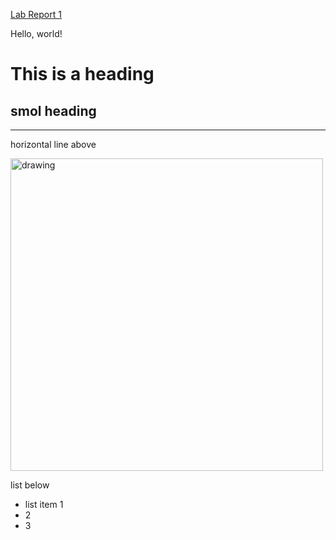 [Lab Report 1](lab-report-1-week-2.html)

Hello, world!

# This is a heading

## smol heading

---

horizontal line above

<!--- ![Image](https://cdn.discordapp.com/attachments/334890305364951042/931331387456364564/719D2979-8EF5-48B2-B469-CE25916CB174_1_105_c.jpeg) --->

<img src="https://cdn.discordapp.com/attachments/334890305364951042/931331387456364564/719D2979-8EF5-48B2-B469-CE25916CB174_1_105_c.jpeg" alt="drawing" height="500"/>

list below

* list item 1
* 2
* 3
